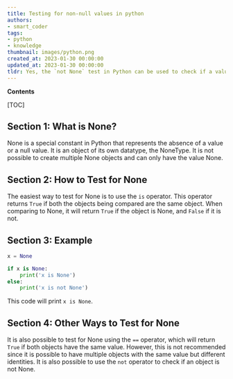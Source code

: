 ```yaml
---
title: Testing for non-null values in python
authors:
- smart_coder
tags:
- python
- knowledge
thumbnail: images/python.png
created_at: 2023-01-30 00:00:00
updated_at: 2023-01-30 00:00:00
tldr: Yes, the `not None` test in Python can be used to check if a value is not equal to None.
---
```


**Contents**

[TOC]

## Section 1: What is None?
None is a special constant in Python that represents the absence of a value or a null value. It is an object of its own datatype, the NoneType. It is not possible to create multiple None objects and can only have the value None.

## Section 2: How to Test for None
The easiest way to test for None is to use the `is` operator. This operator returns `True` if both the objects being compared are the same object. When comparing to None, it will return `True` if the object is None, and `False` if it is not.

## Section 3: Example

```python
x = None

if x is None:
    print('x is None')
else:
    print('x is not None')
```

This code will print `x is None`.

## Section 4: Other Ways to Test for None
It is also possible to test for None using the `==` operator, which will return `True` if both objects have the same value. However, this is not recommended since it is possible to have multiple objects with the same value but different identities. It is also possible to use the `not` operator to check if an object is not None.

